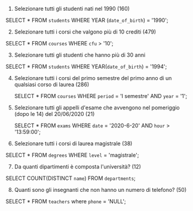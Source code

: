 1. Selezionare tutti gli studenti nati nel 1990 (160)

SELECT \* FROM `students` WHERE YEAR (`date_of_birth`) = '1990';

2. Selezionare tutti i corsi che valgono più di 10 crediti (479)

SELECT \* FROM `courses` WHERE `cfu` > '10';

3. Selezionare tutti gli studenti che hanno più di 30 anni

SELECT \* FROM `students` WHERE YEAR(`date_of_birth`) = '1994';

4. Selezionare tutti i corsi del primo semestre del primo anno di un qualsiasi corso di
   laurea (286)

   SELECT \* FROM `courses` WHERE `period` = 'I semestre' AND `year` = '1';

5. Selezionare tutti gli appelli d'esame che avvengono nel pomeriggio (dopo le 14) del
   20/06/2020 (21)

   SELECT \* FROM `exams` WHERE `date` = '2020-6-20' AND `hour` > '13:59:00';

6. Selezionare tutti i corsi di laurea magistrale (38)

SELECT \* FROM `degrees` WHERE `level` = 'magistrale';

7. Da quanti dipartimenti è composta l'università? (12)

SELECT COUNT(DISTINCT `name`) FROM `departments`;

8. Quanti sono gli insegnanti che non hanno un numero di telefono? (50)

SELECT \* FROM `teachers` where `phone` = 'NULL';
